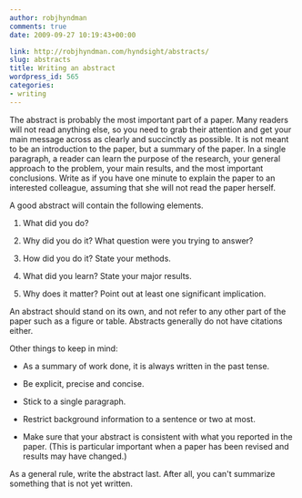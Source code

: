 ```yaml
---
author: robjhyndman
comments: true
date: 2009-09-27 10:19:43+00:00

link: http://robjhyndman.com/hyndsight/abstracts/
slug: abstracts
title: Writing an abstract
wordpress_id: 565
categories:
- writing
---
```


The abstract is probably the most important part of a paper. Many readers will not read anything else, so you need to grab their attention and get your main message across as clearly and succinctly as possible. It is not meant to be an introduction to the paper, but a summary of the paper. In a single paragraph, a reader can learn the purpose of the research, your general approach to the problem, your main results, and the most important conclusions. Write as if you have one minute to explain the paper to an interested colleague, assuming that she will not read the paper herself.<!-- more -->

A good abstract will contain the following elements.



	
  1. What did you do?

	
  2. Why did you do it? What question were you trying to answer?

	
  3. How did you do it? State your methods.

	
  4. What did you learn? State your major results.

	
  5. Why does it matter? Point out at least one significant implication.


An abstract should stand on its own, and not refer to any other part of the paper such as a figure or table. Abstracts generally do not have citations either.

Other things to keep in mind:

	
  * As a summary of work done, it is always written in the past tense.

	
  * Be explicit, precise and concise.

	
  * Stick to a single paragraph.

	
  * Restrict background information to a sentence or two at most.

	
  * Make sure that your abstract is consistent with what you reported in the paper. (This is particular important when a paper has been revised and results may have changed.)


As a general rule, write the abstract last. After all, you can't summarize something that is not yet written.
